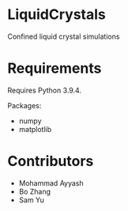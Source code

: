 # LiquidCrystals
Confined liquid crystal simulations

# Requirements
Requires Python 3.9.4.

Packages:
- numpy
- matplotlib

# Contributors
- Mohammad Ayyash
- Bo Zhang
- Sam Yu
